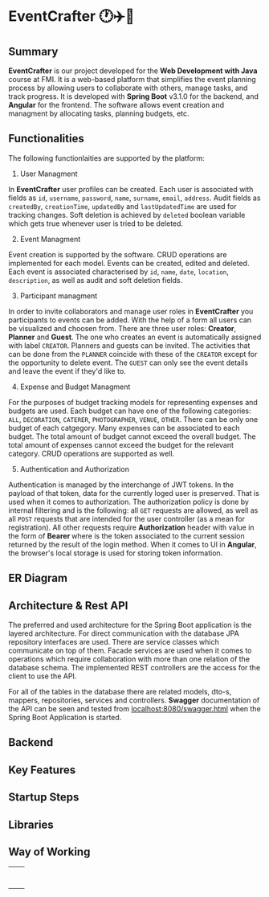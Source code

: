 # EventCrafter 🕐✈️🌴
## Summary

**EventCrafter** is our project developed for the **Web Development with Java** course at FMI. It is a web-based platform that simplifies the event planning process by allowing users to collaborate with others, manage tasks, and track progress. It is developed with **Spring Boot** v3.1.0 for the backend, and **Angular** for the frontend. The software allows event creation and managment by allocating tasks, planning budgets, etc. 

## Functionalities

The following functionlaities are supported by the platform:
1. User Managment
   
In **EventCrafter** user profiles can be created. Each user is associated with fields as `id`, `username`, `password`, `name`, `surname`, `email`, `address`. Audit fields as `createdBy`, `creationTime`, `updatedBy` and `lastUpdatedTime` are used for tracking changes. Soft deletion is achieved by `deleted` boolean variable which gets true whenever user is tried to be deleted.

2. Event Managment

Event creation is supported by the software. CRUD operations are implemented for each model. Events can be created, edited and deleted. Each event is associated characterised by `id`, `name`, `date`, `location`, `description`, as well as audit and soft deletion fields.

3. Participant managment

In order to invite collaborators and manage user roles in **EventCrafter** you participants to events can be added. With the help of a form all users can be visualized and choosen from. There are three user roles: **Creator**, **Planner** and **Guest**. The one who creates an event is automatically assigned with label `CREATOR`. Planners and guests can be invited. The activities that can be done from the `PLANNER` coincide with these of the `CREATOR` except for the opportunity to delete event. The `GUEST` can only see the event details and leave the event if they'd like to.    

4. Expense and Budget Managment

For the purposes of budget tracking models for representing expenses and budgets are used. Each budget can have one of the following categories: `ALL`, `DECORATION`, `CATERER`, `PHOTOGRAPHER`, `VENUE`, `OTHER`. There can be only one budget of each catgegory. Many expenses can be associated to each budget. The total amount of budget cannot exceed the overall budget. The total amount of expenses cannot exceed the budget for the relevant category. CRUD operations are supported as well.

5. Authentication and Authorization

Authentication is managed by the interchange of JWT tokens. In the payload of that token, data for the currently loged user is preserved. That is used when it comes to authorization. The authorization policy is done by internal filtering and is the following: all `GET` requests are allowed, as well as all `POST` requests that are intended for the user controller (as a mean for registration). All other requests require **Authorization** header with value in the form of **Bearer <token>** where <token> is the token associated to the current session returned by the result of the login method. When it comes to UI in **Angular**, the browser's local storage is used for storing token information.  

## ER Diagram
## Architecture & Rest API

The preferred and used architecture for the Spring Boot application is the layered architecture. For direct communication with the database JPA repository interfaces are used. There are service classes which communicate on top of them. Facade services are used when it comes to operations which require collaboration with more than one relation of the database schema. The implemented REST controllers are the access for the client to use the API.

For all of the tables in the database there are related models, dto-s, mappers, repositories, services and controllers. **Swagger** documentation of the API can be seen and tested from [localhost:8080/swagger.html](http://localhost:8080/swagger.html) when the Spring Boot Application is started.  

## Backend
## Key Features
## Startup Steps
## Libraries
## Way of Working

|||
|:------------------:|:-------------------:|
|||
|||
|||
|||
|||
|||
|||
